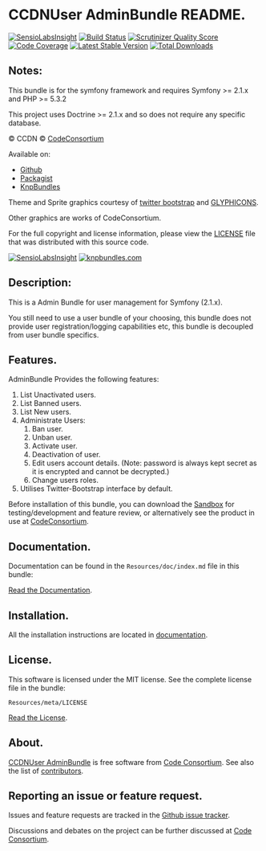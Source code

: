 CCDNUser AdminBundle README.
============================

[![SensioLabsInsight](https://insight.sensiolabs.com/projects/a37f7674-cfe2-487d-b9e3-f8f5ce158083/mini.png)](https://insight.sensiolabs.com/projects/a37f7674-cfe2-487d-b9e3-f8f5ce158083) [![Build Status](https://secure.travis-ci.org/codeconsortium/CCDNUserAdminBundle.png)](https://travis-ci.org/codeconsortium/CCDNUserAdminBundle) [![Scrutinizer Quality Score](https://scrutinizer-ci.com/g/codeconsortium/CCDNUserAdminBundle/badges/quality-score.png?s=5dc2f8d5c91544f3070d8328b8003baa8d81a165)](https://scrutinizer-ci.com/g/codeconsortium/CCDNUserAdminBundle/) [![Code Coverage](https://scrutinizer-ci.com/g/codeconsortium/CCDNUserAdminBundle/badges/coverage.png?s=736ff50b7ac34cc1434fcb86917c5a292b0b8092)](https://scrutinizer-ci.com/g/codeconsortium/CCDNUserAdminBundle/) [![Latest Stable Version](https://poser.pugx.org/codeconsortium/ccdn-user-admin-bundle/v/stable.png)](https://packagist.org/packages/codeconsortium/ccdn-user-admin-bundle) [![Total Downloads](https://poser.pugx.org/codeconsortium/ccdn-user-admin-bundle/downloads.png)](https://packagist.org/packages/codeconsortium/ccdn-user-admin-bundle)

## Notes: 

This bundle is for the symfony framework and requires Symfony >= 2.1.x and PHP >= 5.3.2
  
This project uses Doctrine >= 2.1.x and so does not require any specific database.
  

&copy; CCDN &copy; [CodeConsortium](http://www.codeconsortium.com/)

Available on:
* [Github](http://www.github.com/codeconsortium/CCDNUserAdminBundle)
* [Packagist](https://packagist.org/packages/codeconsortium/ccdn-user-admin-bundle)
* [KnpBundles](http://knpbundles.com/codeconsortium/CCDNUserAdminBundle)

Theme and Sprite graphics courtesy of [twitter bootstrap](http://twitter.github.com/bootstrap/index.html) and [GLYPHICONS](http://glyphicons.com/).

Other graphics are works of CodeConsortium.

For the full copyright and license information, please view the [LICENSE](http://github.com/codeconsortium/CCDNUserAdminBundle/blob/master/Resources/meta/LICENSE) file that was distributed with this source code.

[![SensioLabsInsight](https://insight.sensiolabs.com/projects/a37f7674-cfe2-487d-b9e3-f8f5ce158083/big.png)](https://insight.sensiolabs.com/projects/a37f7674-cfe2-487d-b9e3-f8f5ce158083)
[![knpbundles.com](http://knpbundles.com/codeconsortium/CCDNUserAdminBundle/badge-short)](http://knpbundles.com/codeconsortium/CCDNUserAdminBundle) 

## Description:

This is a Admin Bundle for user management for Symfony (2.1.x).

You still need to use a user bundle of your choosing, this bundle does not provide user registration/logging capabilities etc, this bundle is decoupled from user bundle specifics.

## Features.

AdminBundle Provides the following features:

1. List Unactivated users.
2. List Banned users.
3. List New users.
4. Administrate Users:
	1. Ban user.
	2. Unban user.
	3. Activate user.
	4. Deactivation of user.
	5. Edit users account details. (Note: password is always kept secret as it is encrypted and cannot be decrypted.)
	6. Change users roles.
5. Utilises Twitter-Bootstrap interface by default.

Before installation of this bundle, you can download the [Sandbox](https://github.com/codeconsortium/CCDNSandBox) for testing/development and feature review, or alternatively see the product in use at [CodeConsortium](http://www.codeconsortium.com).

## Documentation.

Documentation can be found in the `Resources/doc/index.md` file in this bundle:

[Read the Documentation](http://github.com/codeconsortium/CCDNUserAdminBundle/blob/master/Resources/doc/index.md).

## Installation.

All the installation instructions are located in [documentation](http://github.com/codeconsortium/CCDNUserAdminBundle/blob/master/Resources/doc/install.md).

## License.

This software is licensed under the MIT license. See the complete license file in the bundle:

	Resources/meta/LICENSE

[Read the License](http://github.com/codeconsortium/CCDNUserAdminBundle/blob/master/Resources/meta/LICENSE).

## About.

[CCDNUser AdminBundle](http://github.com/codeconsortium/CCDNUserAdminBundle) is free software from [Code Consortium](http://www.codeconsortium.com). 
See also the list of [contributors](http://github.com/codeconsortium/CCDNUserAdminBundle/contributors).

## Reporting an issue or feature request.

Issues and feature requests are tracked in the [Github issue tracker](http://github.com/codeconsortium/CCDNUserAdminBundle/issues).

Discussions and debates on the project can be further discussed at [Code Consortium](http://www.codeconsortium.com).
